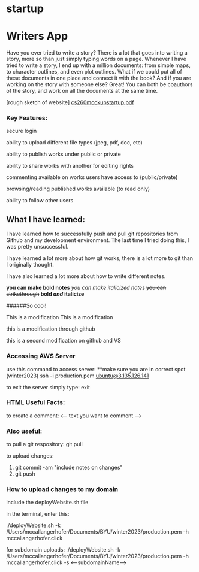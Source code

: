 # startup

# Writers App

Have you ever tried to write a story? There is a lot that goes into writing a story, more so than just simply typing words on a page. Whenever I have tried to write a story, I end up with a million documents: from simple maps, to character outlines, and even plot outlines. What if we could put all of these documents in one place and connect it with the book? And if you are working on the story with someone else? Great! You can both be coauthors of the story, and work on all the documents at the same time.

[rough sketch of website]
[cs260mockupstartup.pdf](https://github.com/mangerhofer/startup/files/10526064/cs260mockupstartup.pdf)




### Key Features:

secure login

ability to upload different file types (jpeg, pdf, doc, etc)

ability to publish works under public or private

ability to share works with another for editing rights

commenting available on works users have access to (public/private)

browsing/reading published works available (to read only)

ability to follow other users 

## What I have learned:
I have learned how to successfully push and pull git repositories from Github and my development environment. The last time I tried doing this, I was pretty unsuccessful.

I have learned a lot more about how git works, there is a lot more to git than I originally thought.

I have also learned a lot more about how to write different notes.

**you can make bold notes**
*you can make italicized notes*
~~you can strikethrough~~
**bold _and_ italicize**

######So cool!

This is a modification
This is a modification

this is a modification through github

this is a second modification on github and VS


### Accessing AWS Server

use this command to access server: 
**make sure you are in correct spot (winter2023)
    ssh -i production.pem ubuntu@3.135.126.141

to exit the server simply type:
    exit

### HTML Useful Facts:

to create a comment: <-- text you want to comment -->

### Also useful:

to pull a git respository: git pull

to upload changes: 
1. git commit -am "include notes on changes"
2. git push


### How to upload changes to my domain

include the deployWebsite.sh file

in the terminal, enter this:

./deployWebsite.sh  -k /Users/mccallangerhofer/Documents/BYU/winter2023/production.pem -h mccallangerhofer.click

for subdomain uploads:
./deployWebsite.sh -k /Users/mccallangerhofer/Documents/BYU/winter2023/production.pem -h mccallangerhofer.click -s <--subdomainName-->


